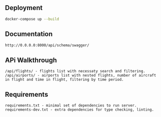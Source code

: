 ## Deployment

```bash
docker-compose up --build
```

## Documentation

```bash
http://0.0.0.0:8000/api/schema/swagger/
```

## APi Walkthrough

```
/api/flights/ - flights list with necessaty search and filtering.
/api/airports/ - airports list with nested flights, number of aircraft in flight and time in flight, filtering by time period.
```

## Requirements

```
requirements.txt - minimal set of dependencies to run server.
requirements-dev.txt - extra dependencies for type checking, linting.
```

